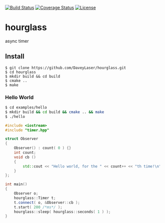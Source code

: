 [![Build Status](https://travis-ci.org/DaveyLaser/hourglass.png)](https://travis-ci.org/DaveyLaser/hourglass)
[![Coverage Status](https://coveralls.io/repos/github/DaveyLaser/hourglass/badge.svg?branch=master)](https://coveralls.io/github/DaveyLaser/hourglass?branch=master)
[![License](https://img.shields.io/badge/license-%20BSD--3-blue.svg)](../master/LICENSE)

# hourglass
async timer

## Install
```
$ git clone https://github.com/DaveyLaser/hourglass.git
$ cd hourglass
$ mkdir build && cd build
$ cmake ..
$ make
```

### Hello World
```bash
$ cd examples/hello
$ mkdir build && cd build && cmake .. && make
$ ./hello
```
```c++
#include <iostream>
#include "timer.hpp"

struct Observer
{
    Observer() : count( 0 ) {}
    int count;
    void cb () 
    {
        std::cout << "Hello world, for the " << count++ << "th time!\n";
    }
};

int main()
{
    Observer o;
    hourglass::Timer t;
    t.connect( o, &Observer::cb );
    t.start( 200 /*ms*/ );
    hourglass::sleep( hourglass::seconds( 1 ) );
}
```
